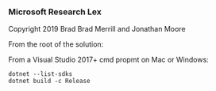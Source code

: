 ### Microsoft Research Lex

Copyright 2019 Brad Brad Merrill and Jonathan Moore

From the root of the solution:

From a Visual Studio 2017+ cmd propmt on Mac or Windows:

```
dotnet --list-sdks
dotnet build -c Release